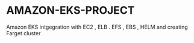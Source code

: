 # AMAZON-EKS-PROJECT
Amazon EKS intgegration with EC2 , ELB . EFS , EBS , HELM and creating Farget cluster
